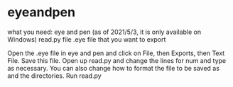# eyeandpen

what you need: 
eye and pen (as of 2021/5/3, it is only available on Windows) 
read.py file
.eye file that you want to export

Open the .eye file in eye and pen and click on File, then Exports, then Text File. 
Save this file. 
Open up read.py and change the lines for num and type as necessary. You can also change how to format the file to be saved as and the directories. 
Run read.py
